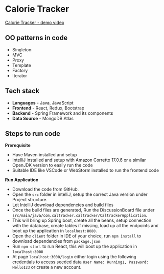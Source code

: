 # Calorie Tracker

[Calorie Tracker - demo video](https://youtu.be/-G478x8Pr-Y)

## OO patterns in code

- Singleton
- MVC
- Proxy
- Template
- Factory
- Iterator

## Tech stack

- **Languages** - Java, JavaScript
- **Frontend** - React, Redux, Bootstrap
- **Backend** - Spring Framework and its components
- **Data Source** - MongoDB Atlas


## Steps to run code

**Prerequisite**
- Have Maven installed and setup
- IntelliJ installed and setup with Amazon Corretto 17.0.6 or a similar OpenJDK version to easily run the code
- Suitable IDE like VSCode or WebStorm installed to run the frontend code

**Run Application**
- Download the code from GitHub.
- Open the `src` folder in intelliJ, setup the correct Java version under Project structure.
- Let IntelliJ download dependencies and build files
- Once the build files are generated, Run the DiscussionBoard file under ```src/main/java/com.caltracker.caltracker/CaltrackerApplication```.
- This will bring up Spring boot, create all the beans, setup connection with the database, create tables if missing, load up all the endpoints and boot up the application in ```localhost:8080```.
- Open the `client` folder in IDE of your choice, run `npm install` to download dependencies from `package.json`
- Run `npm start` to run React, this will boot up the application in `localhost:3000`
- At page `localhost:3000/login` either login using the following credentials to access seeded data `User Name: Running1, Password: Hello123` or create a new account.
